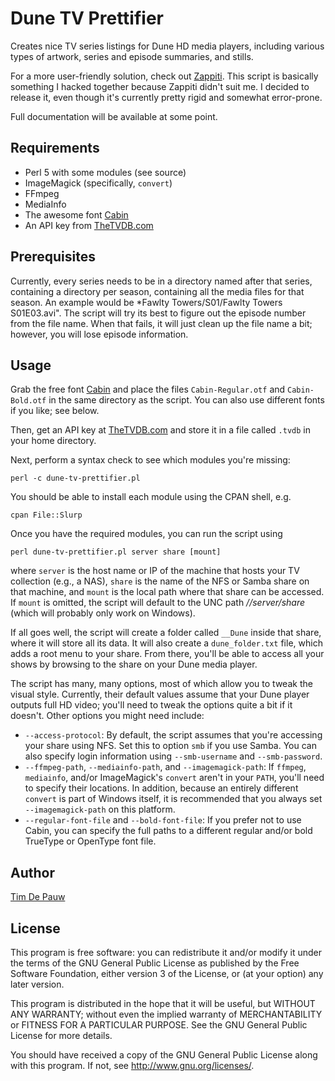 Dune TV Prettifier
==================

Creates nice TV series listings for Dune HD media players, including various types of artwork, series and episode summaries, and stills.

For a more user-friendly solution, check out [Zappiti](http://zappiti.com/). This script is basically something I hacked together because Zappiti didn't suit me. I decided to release it, even though it's currently pretty rigid and somewhat error-prone. 

Full documentation will be available at some point.

Requirements
------------

* Perl 5 with some modules (see source)
* ImageMagick (specifically, `convert`)
* FFmpeg
* MediaInfo
* The awesome font [Cabin](http://www.impallari.com/cabin)
* An API key from [TheTVDB.com](http://thetvdb.com/)

Prerequisites
-------------

Currently, every series needs to be in a directory named after that series, containing a directory per season, containing all the media files for that season. An example would be *Fawlty Towers/S01/Fawlty Towers S01E03.avi". The script will try its best to figure out the episode number from the file name. When that fails, it will just clean up the file name a bit; however, you will lose episode information.

Usage
-----

Grab the free font [Cabin](http://www.impallari.com/cabin) and place the files `Cabin-Regular.otf` and `Cabin-Bold.otf` in the same directory as the script. You can also use different fonts if you like; see below.

Then, get an API key at [TheTVDB.com](http://thetvdb.com/) and store it in a file called `.tvdb` in your home directory. 

Next, perform a syntax check to see which modules you're missing:

    perl -c dune-tv-prettifier.pl

You should be able to install each module using the CPAN shell, e.g.

    cpan File::Slurp

Once you have the required modules, you can run the script using

    perl dune-tv-prettifier.pl server share [mount]

where `server` is the host name or IP of the machine that hosts your TV collection (e.g., a NAS), `share` is the name of the NFS or Samba share on that machine, and `mount` is the local path where that share can be accessed. If `mount` is omitted, the script will default to the UNC path *//server/share* (which will probably only work on Windows).

If all goes well, the script will create a folder called `__Dune` inside that share, where it will store all its data. It will also create a `dune_folder.txt` file, which adds a root menu to your share. From there, you'll be able to access all your shows by browsing to the share on your Dune media player.

The script has many, many options, most of which allow you to tweak the visual style. Currently, their default values assume that your Dune player outputs full HD video; you'll need to tweak the options quite a bit if it doesn't. Other options you might need include:

* `--access-protocol`: By default, the script assumes that you're accessing your share using NFS. Set this to option `smb` if you use Samba. You can also specify login information using `--smb-username` and `--smb-password`.
* `--ffmpeg-path`, `--mediainfo-path`, and `--imagemagick-path`: If `ffmpeg`, `mediainfo`, and/or ImageMagick's `convert` aren't in your `PATH`, you'll need to specify their locations. In addition, because an entirely different `convert` is part of Windows itself, it is recommended that you always set `--imagemagick-path` on this platform.
* `--regular-font-file` and `--bold-font-file`: If you prefer not to use Cabin, you can specify the full paths to a different regular and/or bold TrueType or OpenType font file.

Author
------

[Tim De Pauw](http://pwnt.be/)

License
-------

This program is free software: you can redistribute it and/or modify it under
the terms of the GNU General Public License as published by the Free Software
Foundation, either version 3 of the License, or (at your option) any later
version.

This program is distributed in the hope that it will be useful, but WITHOUT ANY
WARRANTY; without even the implied warranty of MERCHANTABILITY or FITNESS FOR A
PARTICULAR PURPOSE. See the GNU General Public License for more details.

You should have received a copy of the GNU General Public License along with
this program. If not, see <http://www.gnu.org/licenses/>.
